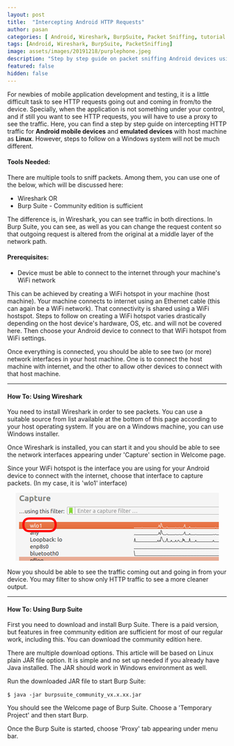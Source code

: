```yaml
---
layout: post
title:  "Intercepting Android HTTP Requests"
author: pasan
categories: [ Android, Wireshark, BurpSuite, Packet Sniffing, tutorial ]
tags: [Android, Wireshark, BurpSuite, PacketSniffing]
image: assets/images/20191218/purplephone.jpeg
description: "Step by step guide on packet sniffing Android devices using Wireshark or Burp Proxy."
featured: false
hidden: false
---
```


For newbies of mobile application development and testing, it is a little difficult task to see HTTP requests going out and coming in from/to the device. Specially, when the application is not something under your control, and if still you want to see HTTP requests, you will have to use a proxy to see the traffic. Here, you can find a step by step guide on intercepting HTTP traffic for **Android mobile devices** and **emulated devices** with host machine as **Linux**. However, steps to follow on a Windows system will not be much different.

#### Tools Needed:

There are multiple tools to sniff packets. Among them, you can use one of the below, which will be discussed here:

- Wireshark OR
- Burp Suite - Community edition is sufficient

The difference is, in Wireshark, you can see traffic in both directions. In Burp Suite, you can see, as well as you can change the request content so that outgoing request is altered from the original at a middle layer of the network path.

#### Prerequisites:

- Device must be able to connect to the internet through your machine's WiFi network

This can be achieved by creating a WiFi hotspot in your machine (host machine). Your machine connects to internet using an Ethernet cable (this can again be a WiFi network). That connectivity is shared using a WiFi hostspot. Steps to follow on creating a WiFi hotspot varies drastically depending on the host device's hardware, OS, etc. and will not be covered here. Then choose your Android device to connect to that WiFi hotspot from WiFi settings.

Once everything is connected, you should be able to see two (or more) network interfaces in your host machine. One is to connect the host machine with internet, and the other to allow other devices to connect with that host machine.

***

#### How To: Using Wireshark

You need to install Wireshark in order to see packets. You can use a suitable source from list available at the bottom of this page according to your host operating system. If you are on a Windows machine, you can use Windows installer.

Once Wireshark is installed, you can start it and you should be able to see the network interfaces appearing under 'Capture' section in Welcome page.

Since your WiFi hotspot is the interface you are using for your Android device to connect with the internet, choose that interface to capture packets. (In my case, it is 'wlo1' interface)

<p align="center">
  <img src="/assets/images/20191218/wireshark.png">
</p>

Now you should be able to see the traffic coming out and going in from your device. You may filter to show only HTTP traffic to see a more cleaner output.

***

#### How To: Using Burp Suite

First you need to download and install Burp Suite. There is a paid version, but features in free community edition are sufficient for most of our regular work, including this. You can download the community edition here.

There are multiple download options. This article will be based on Linux plain JAR file option. It is simple and no set up needed if you already have Java installed. The JAR should work in Windows environment as well.

Run the downloaded JAR file to start Burp Suite:

```shell
$ java -jar burpsuite_community_vx.x.xx.jar
```

You should see the Welcome page of Burp Suite. Choose a 'Temporary Project' and then start Burp.

Once the Burp Suite is started, choose 'Proxy' tab appearing under menu bar.
